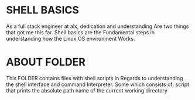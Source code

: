 # SHELL BASICS
As a full stack engineer at alx, dedication and understanding
Are two things that got me this far. Shell basics are the 
Fundamental steps in understanding how the Linux OS environment
Works.

# ABOUT FOLDER

This FOLDER contains files with shell scripts in 
Regards to understanding the shell interface and command
Interpreter.
Some which consists of:
script that prints the absolute path name of the current working directory
